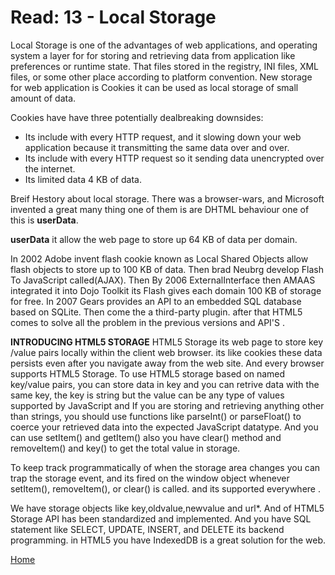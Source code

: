 # Read: 13 - Local Storage

Local Storage is one of the advantages of web applications, and operating system a layer for for storing and retrieving data from application like preferences or runtime state. That files  stored in the registry, INI files, XML files, or some other place according to platform convention. New storage for web application is Cookies it can be used as local storage of small amount of data.

Cookies have have three potentially dealbreaking downsides:
- Its include with every HTTP request, and it slowing down your web application because it transmitting the same data over and over.
- Its include with every HTTP request so it sending data unencrypted over the internet.
- Its limited data 4 KB of data.

Breif Hestory about local storage. There was a browser-wars, and Microsoft invented a great many thing one of them is are DHTML behaviour one of this is **userData**.

**userData** it allow the web page to store up 64 KB of data per domain.

In 2002 Adobe invent flash cookie known as Local Shared Objects allow flash objects to store up to 100 KB of data. Then brad Neubrg develop Flash To JavaScript called(AJAX). Then By 2006 ExternalInterface
then AMAAS integrated it into Dojo Toolkit its Flash gives each domain 100 KB of storage for free. In 2007 Gears provides an API to an embedded SQL database based on SQLite. Then come the a third-party plugin. after that  HTML5  comes to solve all the problem in the previous versions and API'S .

**INTRODUCING HTML5 STORAGE** 
HTML5 Storage its web page to store key /value pairs locally within the client web browser. its like cookies these data persists even after you navigate away from the web site. And every browser supports HTML5 Storage. To use HTML5 storage based on named key/value pairs, you can store data in key and you can retrive data with the same key, the key is string but the value can be any type of values supported by JavaScript and  If you are storing and retrieving anything other than strings, you should use functions like parseInt() or parseFloat() to coerce your retrieved data into the expected JavaScript datatype.
And you can use setItem() and getItem() also you have  clear() method and removeItem() and key() to get the total value in storage.

To keep track programmatically of when the storage area changes you can trap the storage event, and its fired on the window object whenever setItem(), removeItem(), or clear() is called. and its supported everywhere .

We have storage objects like key,oldvalue,newvalue and url*. 
And of HTML5 Storage API has been standardized and implemented.
And you have SQL statement like  SELECT, UPDATE, INSERT, and DELETE its backend programming. in HTML5 you have IndexedDB is a great solution for the web.


[Home](README.md)



